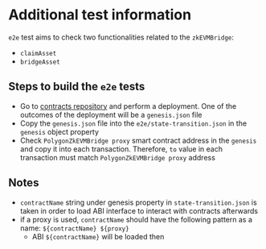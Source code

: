 # Additional test information
`e2e` test aims to check two functionalities related to the `zkEVMBridge`:
- `claimAsset`
- `bridgeAsset`

## Steps to build the `e2e` tests
- Go to [contracts repository](https://github.com/0xPolygonHermez/zkevm-contracts) and perform a deployment. One of the outcomes of the deployment will be a `genesis.json` file
- Copy the `genesis.json` file into the `e2e/state-transition.json` in the `genesis` object property
- Check `PolygonZkEVMBridge proxy` smart contract address in the `genesis` and copy it into each transaction. Therefore, `to` value in each transaction must match `PolygonZkEVMBridge proxy` address

## Notes
- `contractName` string under genesis property in `state-transition.json` is taken in order to load ABI interface to interact with contracts afterwards
- if a proxy is used, `contractName` should have the following pattern as a name: `${contractName} ${proxy}`
  - ABI `${contractName}` will be loaded then